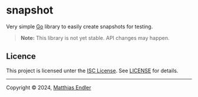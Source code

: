 # snapshot

Very simple [Go][] library to easily create snapshots for testing.

> **Note:** This library is not yet stable. API changes may happen.

## Licence

This project is licensed unter the [ISC License]. See [LICENSE](LICENSE)
for details.

---

Copyright © 2024, [Matthias Endler][]


[Go]: https://go.dev
[ISC License]: https://opensource.org/license/isc-license-txt
[Matthias Endler]: https://m12r.at
